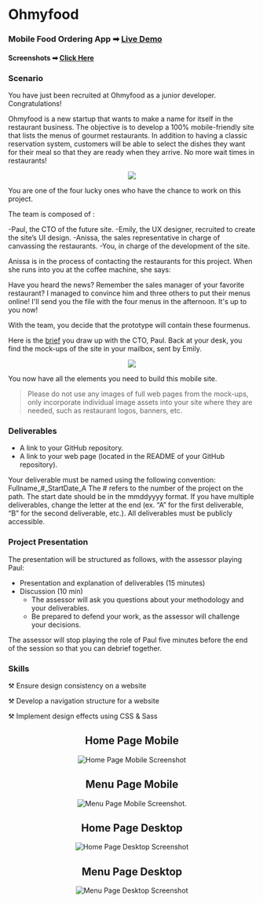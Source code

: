 # Ohmyfood
### Mobile Food Ordering App ➡ [Live Demo](https://jjoslin07.github.io/OhMyFood/)
#### Screenshots ➡ [Click Here](#screenshots)
### Scenario
You have just been recruited at Ohmyfood as a junior developer. Congratulations!

Ohmyfood is a new startup that wants to make a name for itself in the restaurant business. The objective is to develop a 100% mobile-friendly site that lists the menus of gourmet restaurants. In addition to having a classic reservation system, customers will be able to select the dishes they want for their meal so that they are ready when they arrive. No more wait times in restaurants!
<p align="center"> 
<img src="https://user-images.githubusercontent.com/73438491/124780109-3147a780-def7-11eb-83bf-4dfeab82b095.png" />
</p>

You are one of the four lucky ones who have the chance to work on this project.

The team is composed of :

-Paul, the CTO of the future site.
-Emily, the UX designer, recruited to create the site’s UI design.
-Anissa, the sales representative in charge of canvassing the restaurants.
-You, in charge of the development of the site.

Anissa is in the process of contacting the restaurants for this project. When she runs into you at the coffee machine, she says: 

Have you heard the news? Remember the sales manager of your favorite restaurant? I managed to convince him and three others to put their menus online! I'll send you the file with the four menus in the afternoon. It's up to you now!

With the team, you decide that the prototype will contain these fourmenus.  

Here is the [brief](https://s3-eu-west-1.amazonaws.com/course.oc-static.com/projects/Web%20Developer%20P3/Creative%20Brief%20-%20Ohmyfood!.pdf) you draw up with the CTO, Paul.
Back at your desk, you find the mock-ups of the site in your mailbox, sent by Emily.

<p align="center">
 <img src="https://user-images.githubusercontent.com/73438491/124781074-f8f49900-def7-11eb-822d-b3d3749da4a8.png" />
</p>

You now have all the elements you need to build this mobile site. 

> Please do not use any images of full web pages from the mock-ups, only incorporate individual image assets into your site where they are needed, such as restaurant logos, banners, etc.

### Deliverables
- A link to your GitHub repository.
- A link to your web page (located in the README of your GitHub repository). 

Your deliverable must be named using the following convention: Fullname_#_StartDate_A The # refers to the number of the project on the path. The start date should be in the mmddyyyy format. If you have multiple deliverables, change the letter at the end (ex. “A” for the first deliverable, “B” for the second deliverable, etc.). All deliverables must be publicly accessible.

### Project Presentation 

The presentation will be structured as follows, with the assessor playing Paul:
- Presentation and explanation of deliverables (15 minutes)
- Discussion (10 min)
  - The assessor will ask you questions about your methodology and your deliverables.
  - Be prepared to defend your work, as the assessor will challenge your decisions.

The assessor will stop playing the role of Paul five minutes before the end of the session so that you can debrief together.

### Skills

⚒ Ensure design consistency on a website

⚒ Develop a navigation structure for a website

⚒ Implement design effects using CSS & Sass

<div id="screenshots" align="center">
 <h2>Home Page Mobile</h3>
 <img src="https://user-images.githubusercontent.com/73438491/124795448-e59bfa80-df04-11eb-977f-a1af08982624.png" alt="Home Page Mobile Screenshot" />
 <br>
 <h2>Menu Page Mobile </h3>
 <img src="https://user-images.githubusercontent.com/73438491/124795519-f8163400-df04-11eb-849d-bba35182fe52.png" alt="Menu Page Mobile Screenshot" />.
  <h2>Home Page Desktop</h3>
 <img src="https://user-images.githubusercontent.com/73438491/124796383-f4cf7800-df05-11eb-92b0-9013e6c6c40c.png" alt="Home Page Desktop Screenshot" />
 <br>
 <h2>Menu Page Desktop </h3>
 <img src="https://user-images.githubusercontent.com/73438491/124796246-cc477e00-df05-11eb-95bb-83de71ebe86e.png" alt="Menu Page Desktop Screenshot" />
 </div>

